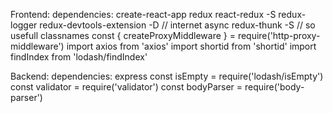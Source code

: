 Frontend:
dependencies:
create-react-app
redux react-redux -S
redux-logger redux-devtools-extension -D
// internet async
redux-thunk -S
// so usefull
classnames
const { createProxyMiddleware } = require('http-proxy-middleware')
import axios from 'axios'
import shortid from 'shortid'
import findIndex from 'lodash/findIndex'

Backend:
dependencies:
express
const isEmpty = require('lodash/isEmpty')
const validator = require('validator')
const bodyParser = require('body-parser')
